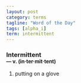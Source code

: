 ```yaml
---
layout: post
category: terms
tagline: "Word of the Day"
tags: [alpha_i]
term: intermittent
---
```


<h3>Intermittent<br/> <small>&mdash; v. (in<span>&middot;</span>ter<span>&middot;</span>mit<span>&middot;</span>tent)</small></h3>
<p><ol><li>putting on a glove</li>
</ol></p>
